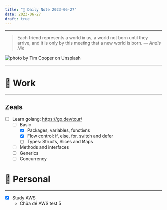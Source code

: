 ```yaml
---
title: "🌱 Daily Note 2023-06-27"
date: 2023-06-27
draft: true
---
```



---

> Each friend represents a world in us, a world not born until they arrive, and it is only by this meeting that a new world is born.
> — <cite>Anaïs Nin</cite>

![photo by Tim Cooper on Unsplash](https://images.unsplash.com/photo-1563714193017-5a5fb60bc02b?crop=entropy&cs=srgb&fm=jpg&ixid=M3wzNjM5Nzd8MHwxfHJhbmRvbXx8fHx8fHx8fDE2ODc4Mjk2NTB8&ixlib=rb-4.0.3&q=85&w=500&h=500)

---

# 💼 Work
---
## Zeals
- [ ] Learn golang: https://go.dev/tour/
	- [ ] Basic
		- [x] Packages, variables, functions
		- [x] Flow control: if, else, for, switch and defer
		- [ ] Types: Structs, Slices and Maps
	- [ ] Methods and interfaces
	- [ ] Generics
	- [ ] Concurrency
# 🌱 Personal
---
- [x] Study AWS
	-  Chữa đề AWS test 5 
